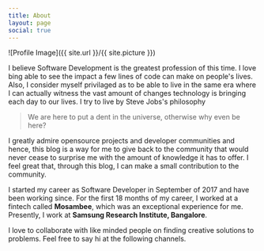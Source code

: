 ```yaml
---
title: About
layout: page
social: true
---
```

![Profile Image]({{ site.url }}/{{ site.picture }})

I believe Software Development is the greatest profession of this time. I love bing able to see the impact a few lines of code can make on people's lives. Also, I consider myself privilaged as to be able to live in the same era where I can actually witness the vast amount of changes technology is bringing each day to our lives. I try to live by Steve Jobs's philosophy

> We are here to put a dent in the universe, otherwise why even be here?

I greatly admire opensource projects and developer communities and hence, this blog is a way for me to give back to the community that would never cease to surprise me with the amount of knowledge it has to offer. I feel great that, through this blog, I can make a small contribution to the community.

I started my career as Software Developer in September of 2017 and have been working since. For the first 18 months of my career, I worked at a fintech called **Mosambee**, which was an exceptional experience for me. Presently, I work at **Samsung Research Institute, Bangalore**.

I love to collaborate with like minded people on finding creative solutions to problems. Feel free to say hi at the following channels.